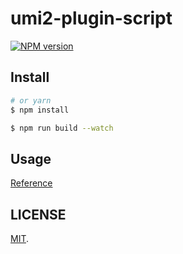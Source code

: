 # umi2-plugin-script

[![NPM version](https://img.shields.io/npm/v/umi2-plugin-script.svg?style=flat)](https://npmjs.org/package/umi2-plugin-script)

## Install

```bash
# or yarn
$ npm install
```

```bash
$ npm run build --watch
```

## Usage

[Reference](https://v2.umijs.org/zh/plugin/develop.html#addhtmlscript)

## LICENSE

[MIT](LICENSE).
